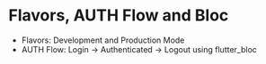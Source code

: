 # Flavors, AUTH Flow and Bloc

- Flavors: Development and Production Mode
- AUTH Flow: Login -> Authenticated -> Logout using flutter_bloc
